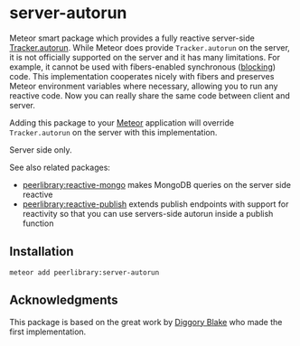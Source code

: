 server-autorun
==============

Meteor smart package which provides a fully reactive server-side [Tracker.autorun](http://docs.meteor.com/#/full/tracker_autorun).
While Meteor does provide `Tracker.autorun` on the server, it is not officially supported
on the server and it has many limitations. For example, it cannot be used with fibers-enabled
synchronous ([blocking](https://github.com/peerlibrary/meteor-blocking)) code. This implementation
cooperates nicely with fibers and preserves Meteor environment variables where necessary, allowing
you to run any reactive code. Now you can really share the same code between client and server.

Adding this package to your [Meteor](http://www.meteor.com/) application will override
`Tracker.autorun` on the server with this implementation.

Server side only.

See also related packages:

 * [peerlibrary:reactive-mongo](https://github.com/peerlibrary/meteor-reactive-mongo) makes MongoDB queries on the server
   side reactive
 * [peerlibrary:reactive-publish](https://github.com/peerlibrary/meteor-reactive-publish) extends publish endpoints
   with support for reactivity so that you can use servers-side autorun inside a publish function

Installation
------------

```
meteor add peerlibrary:server-autorun
```

Acknowledgments
---------------

This package is based on the great work by [Diggory Blake](https://github.com/Diggsey/meteor-server-deps)
who made the first implementation.
